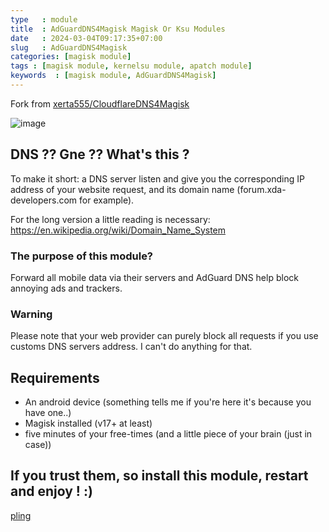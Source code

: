 ```yaml
---
type   : module
title  : AdGuardDNS4Magisk Magisk Or Ksu Modules
date   : 2024-03-04T09:17:35+07:00
slug   : AdGuardDNS4Magisk
categories: [magisk module]
tags : [magisk module, kernelsu module, apatch module]
keywords  : [magisk module, AdGuardDNS4Magisk]
---
```


Fork from [xerta555/CloudflareDNS4Magisk](https://github.com/xerta555/CloudflareDNS4Magisk)

![image](https://i.postimg.cc/nhM0RMkp/adguard.png)

## DNS ?? Gne ?? What's this ?

To make it short: a DNS server listen and give you the corresponding IP address of your website request, and its domain name (forum.xda-developers.com for example).

For the long version a little reading is necessary: https://en.wikipedia.org/wiki/Domain_Name_System

### The purpose of this module?
Forward all mobile data via their servers and AdGuard DNS help block annoying ads and trackers.


### Warning

Please note that your web provider can purely block all requests if you use customs DNS servers address. I can't do anything for that.

## Requirements
- An android device (something tells me if you're here it's because you have one..)
- Magisk installed (v17+ at least)
- five minutes of your free-times (and a little piece of your brain (just in case))

## If you trust them, so install this module, restart and enjoy ! :)

[pling](https://androidsmart.github.io/d/202403/adguarddns4magisk/)


